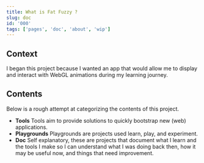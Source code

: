 ```yaml
---
title: What is Fat Fuzzy ?
slug: doc
id: '000'
tags: ['pages', 'doc', 'about', 'wip']
---
```


## Context

I began this project because I wanted an app that would allow me to display and interact with WebGL animations during my learning journey.

## Contents

Below is a rough attempt at categorizing the contents of this project.

- **Tools** Tools aim to provide solutions to quickly bootstrap new (web) applications.
- **Playgrounds** Playgrounds are projects used learn, play, and experiment.
- **Doc** Self explanatory, these are projects that document what I learn and the tools I make so I can understand what I was doing back then, how it may be useful now, and things that need improvement.
